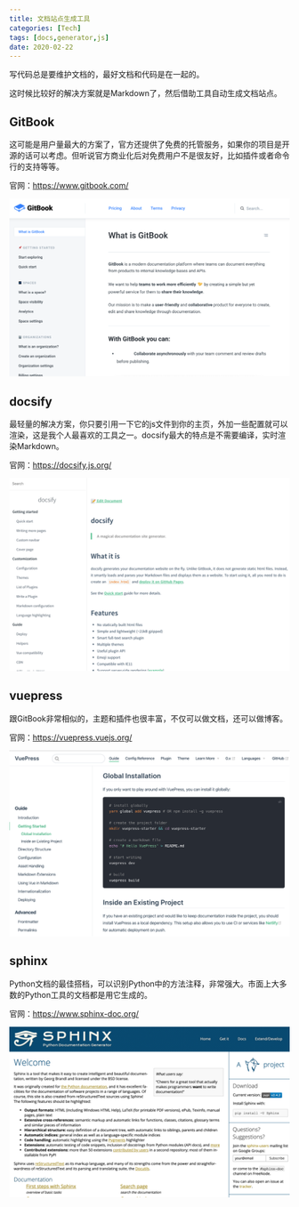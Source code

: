 ```yaml
---
title: 文档站点生成工具
categories: [Tech]
tags: [docs,generator,js]
date: 2020-02-22
---
```

写代码总是要维护文档的，最好文档和代码是在一起的。

<!-- more -->

这时候比较好的解决方案就是Markdown了，然后借助工具自动生成文档站点。

## GitBook

这可能是用户量最大的方案了，官方还提供了免费的托管服务，如果你的项目是开源的话可以考虑。但听说官方商业化后对免费用户不是很友好，比如插件或者命令行的支持等等。

官网：https://www.gitbook.com/

![image-20200222154308518](images/image-20200222154308518.png)

## docsify

最轻量的解决方案，你只要引用一下它的js文件到你的主页，外加一些配置就可以渲染，这是我个人最喜欢的工具之一。docsify最大的特点是不需要编译，实时渲染Markdown。

官网：https://docsify.js.org/

![image-20200222154600499](images/image-20200222154600499.png)

## vuepress

跟GitBook非常相似的，主题和插件也很丰富，不仅可以做文档，还可以做博客。

官网：https://vuepress.vuejs.org/

![image-20200222155018511](images/image-20200222155018511.png)

## sphinx

Python文档的最佳搭档，可以识别Python中的方法注释，非常强大。市面上大多数的Python工具的文档都是用它生成的。

官网：https://www.sphinx-doc.org/

![image-20200222160704364](images/image-20200222160704364.png)
